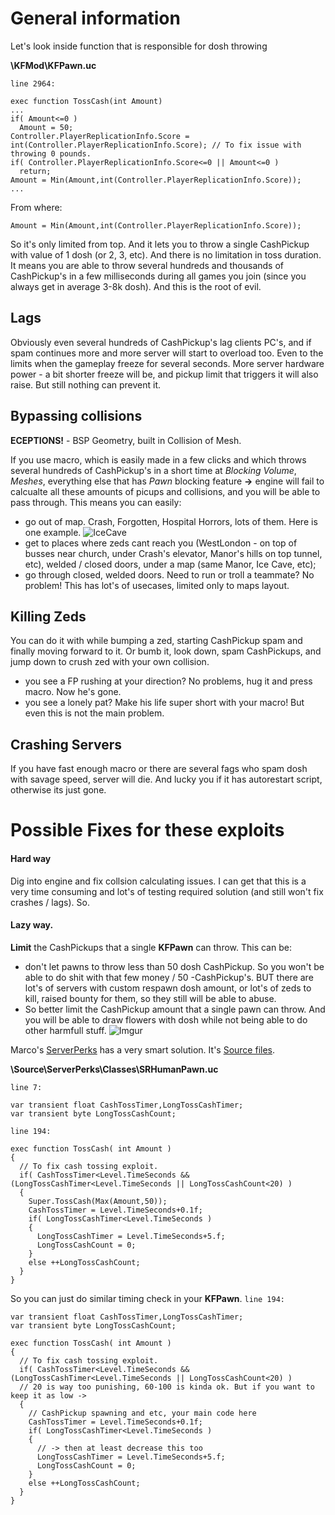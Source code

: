 # General information
Let's look inside function that is responsible for dosh throwing

**\KFMod\KFPawn.uc**

`line 2964:`
```unrealscript
exec function TossCash(int Amount)
...
if( Amount<=0 )
  Amount = 50;
Controller.PlayerReplicationInfo.Score = int(Controller.PlayerReplicationInfo.Score); // To fix issue with throwing 0 pounds.
if( Controller.PlayerReplicationInfo.Score<=0 || Amount<=0 )
  return;
Amount = Min(Amount,int(Controller.PlayerReplicationInfo.Score));
...
```
From where:
```unrealscript
Amount = Min(Amount,int(Controller.PlayerReplicationInfo.Score));
```
So it's only limited from top. And it lets you to throw a single CashPickup with value of 1 dosh (or 2, 3, etc). And there is no limitation in toss duration. It means you are able to throw several hundreds and thousands of CashPickup's in a few milliseconds during all games you join (since you always get in average 3-8k dosh). And this is the root of evil.

## Lags
Obviously even several hundreds of CashPickup's lag clients PC's, and if spam continues more and more server will start to overload too. Even to the limits when the gameplay freeze for several seconds. More server hardware power - a bit shorter freeze will be, and pickup limit that triggers it will also raise. But still nothing can prevent it.

## Bypassing collisions
**ECEPTIONS!** - BSP Geometry, built in Collision of Mesh.

If you use macro, which is easily made in a few clicks and which throws several hundreds of CashPickup's in a short time at *Blocking Volume*, *Meshes*, everything else that has *Pawn* blocking feature **->** engine will fail to calcualte all these amounts of picups and collisions, and you will be able to pass through. This means you can easily:
- go out of map. Crash, Forgotten, Hospital Horrors, lots of them. Here is one example.
![IceCave](https://i.imgur.com/t4CUm2C.jpg)
- get to places where zeds cant reach you (WestLondon - on top of busses near church, under Crash's elevator, Manor's hills on top tunnel, etc), welded / closed doors, under a map (same Manor, Ice Cave, etc);
- go through closed, welded doors. Need to run or troll a teammate? No problem!
This has lot's of usecases, limited only to maps layout.

## Killing Zeds
You can do it with while bumping a zed, starting CashPickup spam and finally moving forward to it. Or bumb it, look down, spam CashPickups, and jump down to crush zed with your own collision.
- you see a FP rushing at your direction? No problems, hug it and press macro. Now he's gone.
- you see a lonely pat? Make his life super short with your macro!
But even this is not the main problem.

## Crashing Servers
If you have fast enough macro or there are several fags who spam dosh with savage speed, server will die. And lucky you if it has autorestart script, otherwise its just gone.

# Possible Fixes for these exploits
#### Hard way
Dig into engine and fix collsion calculating issues. I can get that this is a very time consuming and lot's of testing required solution (and still won't fix crashes / lags). So.
#### Lazy way.
**Limit** the CashPickups that a single **KFPawn** can throw. This can be:
- don't let pawns to throw less than 50 dosh CashPickup. So you won't be able to do shit with that few money / 50 -CashPickup's. BUT there are lot's of servers with custom respawn dosh amount, or lot's of zeds to kill, raised bounty for them, so they still will be able to abuse.
- So better limit the CashPickup amount that a single pawn can throw. And you will be able to draw flowers with dosh while not being able to do other harmfull stuff.
![Imgur](https://i.imgur.com/ITaG6xL.jpg)

Marco's [ServerPerks](https://forums.tripwireinteractive.com/forum/killing-floor/killing-floor-modifications/coding-aa/36898-mut-per-server-stats) has a very smart solution. It's [Source files](http://www.klankaos.com/downloads/ServerPerksSrc.rar).

**\Source\ServerPerks\Classes\SRHumanPawn.uc**

`line 7:`
```unrealscript
var transient float CashTossTimer,LongTossCashTimer;
var transient byte LongTossCashCount;
```
`line 194:`
```unrealscript
exec function TossCash( int Amount )
{
  // To fix cash tossing exploit.
  if( CashTossTimer<Level.TimeSeconds && (LongTossCashTimer<Level.TimeSeconds || LongTossCashCount<20) )
  {
    Super.TossCash(Max(Amount,50));
    CashTossTimer = Level.TimeSeconds+0.1f;
    if( LongTossCashTimer<Level.TimeSeconds )
    {
      LongTossCashTimer = Level.TimeSeconds+5.f;
      LongTossCashCount = 0;
    }
    else ++LongTossCashCount;
  }
}
```

So you can just do similar timing check in your **KFPawn**.
`line 194:`
```unrealscript
var transient float CashTossTimer,LongTossCashTimer;
var transient byte LongTossCashCount;

exec function TossCash( int Amount )
{
  // To fix cash tossing exploit.
  if( CashTossTimer<Level.TimeSeconds && (LongTossCashTimer<Level.TimeSeconds || LongTossCashCount<20) )
  // 20 is way too punishing, 60-100 is kinda ok. But if you want to keep it as low ->
  {
    // CashPickup spawning and etc, your main code here
    CashTossTimer = Level.TimeSeconds+0.1f;
    if( LongTossCashTimer<Level.TimeSeconds )
    {
      // -> then at least decrease this too
      LongTossCashTimer = Level.TimeSeconds+5.f; 
      LongTossCashCount = 0;
    }
    else ++LongTossCashCount;
  }
}
```

